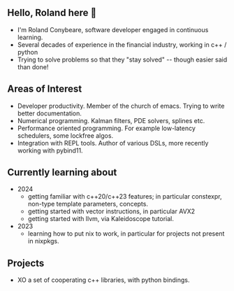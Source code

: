 ## Hello,  Roland here 👋
- I'm Roland Conybeare,  software developer engaged in continuous learning.
- Several decades of experience in the financial industry, working in c++ / python
- Trying to solve problems so that they "stay solved" -- though easier said than done!

## Areas of Interest
- Developer productivity.  Member of the church of emacs.  Trying to write better documentation.
- Numerical programming.  Kalman filters, PDE solvers, splines etc.
- Performance oriented programming.  For example low-latency schedulers,  some lockfree algos.
- Integration with REPL tools.  Author of various DSLs,  more recently working with pybind11.

## Currently learning about
- 2024
  - getting familiar with c++20/c++23 features;  in particular constexpr, non-type template parameters, concepts.
  - getting started with vector instructions,  in particular AVX2
  - getting started with llvm,  via Kaleidoscope tutorial.
- 2023
  - learning how to put nix to work,  in particular for projects not present in nixpkgs.

## Projects
- XO a set of cooperating c++ libraries, with python bindings.

<!--
**Rconybea/rconybea** is a ✨ _special_ ✨ repository because its `README.md` (this file) appears on your GitHub profile.

Here are some ideas to get you started:

- 🔭 I’m currently working on ...
- 🌱 I’m currently learning ...
- 👯 I’m looking to collaborate on ...
- 🤔 I’m looking for help with ...
- 💬 Ask me about ...
- 📫 How to reach me: ...
- 😄 Pronouns: ...
- ⚡ Fun fact: ...
-->
